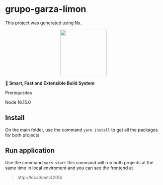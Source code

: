 

# grupo-garza-limon

This project was generated using [Nx](https://nx.dev).

<p style="text-align: center;"><img src="https://raw.githubusercontent.com/nrwl/nx/master/images/nx-logo.png" width="150"></p>

🔎 **Smart, Fast and Extensible Build System**


Prerequisites

Node 16.15.0

## Install

On the main folder, use the command `yarn install` to get all the packages for both projects

## Run application

Use the command `yarn start` this command will run both projects at the same time in local enviroment and you can see the frontend at 
>http://localhost:4200/

